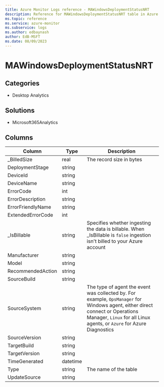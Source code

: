 ```yaml
---
title: Azure Monitor Logs reference - MAWindowsDeploymentStatusNRT
description: Reference for MAWindowsDeploymentStatusNRT table in Azure Monitor Logs.
ms.topic: reference
ms.service: azure-monitor
ms.subservice: logs
ms.author: edbaynash
author: EdB-MSFT
ms.date: 08/09/2023
---
```


# MAWindowsDeploymentStatusNRT



## Categories

- Desktop Analytics
## Solutions

- Microsoft365Analytics




## Columns

| Column | Type | Description |
|---|---|---|
| _BilledSize | real | The record size in bytes |
| DeploymentStage | string |   |
| DeviceId | string |   |
| DeviceName | string |   |
| ErrorCode | int |   |
| ErrorDescription | string |   |
| ErrorFriendlyName | string |   |
| ExtendedErrorCode | int |   |
| _IsBillable | string | Specifies whether ingesting the data is billable. When _IsBillable is `false` ingestion isn't billed to your Azure account |
| Manufacturer | string |   |
| Model | string |   |
| RecommendedAction | string |   |
| SourceBuild | string |   |
| SourceSystem | string | The type of agent the event was collected by. For example, `OpsManager` for Windows agent, either direct connect or Operations Manager, `Linux` for all Linux agents, or `Azure` for Azure Diagnostics |
| SourceVersion | string |   |
| TargetBuild | string |   |
| TargetVersion | string |   |
| TimeGenerated | datetime |   |
| Type | string | The name of the table |
| UpdateSource | string |   |
